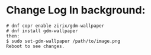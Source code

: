 # Change Log In background:
```
# dnf copr enable zirix/gdm-wallpaper
# dnf install gdm-wallpaper
then:
$ sudo set-gdm-wallpaper /path/to/image.png
Reboot to see changes.
```
